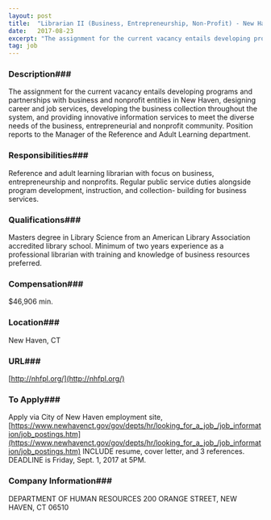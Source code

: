 ```yaml
---
layout: post
title:  "Librarian II (Business, Entrepreneurship, Non-Profit) - New Haven Free Public Library"
date:   2017-08-23
excerpt: "The assignment for the current vacancy entails developing programs and partnerships with business and nonprofit entities in New Haven, designing career and job services, developing the business collection throughout the system, and providing innovative information services to meet the diverse needs of the business, entrepreneurial and nonprofit community. Position reports..."
tag: job
---
```


### Description###

The assignment for the current vacancy entails developing programs and partnerships with business and nonprofit entities in New Haven, designing career and job services, developing the business collection throughout the system, and providing innovative information services to meet the diverse needs of the business, entrepreneurial and nonprofit community. Position reports to the Manager of the Reference and Adult Learning department.


### Responsibilities###

Reference and adult learning librarian with focus on business, entrepreneurship and nonprofits.  Regular public service duties alongside program development, instruction, and collection- building for business services.


### Qualifications###

Masters degree in Library Science from an American Library Association accredited library school.  Minimum of two years experience as a professional librarian with training and knowledge of business resources preferred.


### Compensation###

$46,906 min. 


### Location###

New Haven, CT


### URL###

[http://nhfpl.org/](http://nhfpl.org/)

### To Apply###

Apply via City of New Haven employment site, [https://www.newhavenct.gov/gov/depts/hr/looking_for_a_job_/job_information/job_postings.htm](https://www.newhavenct.gov/gov/depts/hr/looking_for_a_job_/job_information/job_postings.htm)  INCLUDE resume, cover letter, and 3 references.  DEADLINE is Friday, Sept. 1, 2017 at 5PM.


### Company Information###

DEPARTMENT OF HUMAN RESOURCES
200 ORANGE STREET, NEW HAVEN, CT 06510



